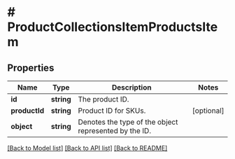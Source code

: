 # # ProductCollectionsItemProductsItem

## Properties

Name | Type | Description | Notes
------------ | ------------- | ------------- | -------------
**id** | **string** | The product ID. |
**productId** | **string** | Product ID for SKUs. | [optional]
**object** | **string** | Denotes the type of the object represented by the ID. |

[[Back to Model list]](../../README.md#models) [[Back to API list]](../../README.md#endpoints) [[Back to README]](../../README.md)
